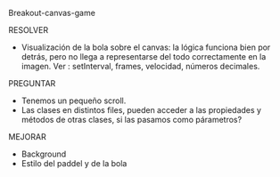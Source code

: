 Breakout-canvas-game

RESOLVER

- Visualización de la bola sobre el canvas: la lógica funciona bien por detrás, pero no llega a representarse del todo correctamente en la imagen. Ver : setInterval, frames, velocidad, números decimales.

PREGUNTAR

- Tenemos un pequeño scroll.
- Las clases en distintos files, pueden acceder a las propiedades y métodos de otras clases, si las pasamos como párametros?

MEJORAR

- Background
- Estilo del paddel y de la bola
